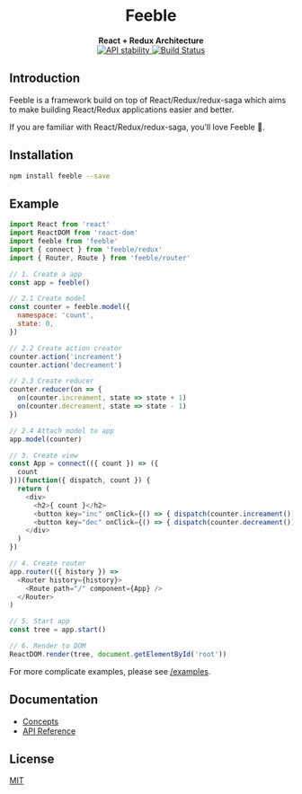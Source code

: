 <h1 align="center">Feeble</h1>

<div align="center">
  <strong>React + Redux Architecture</strong>
</div>

<div align="center">
  <!-- Stability -->
  <a href="https://nodejs.org/api/documentation.html#documentation_stability_index">
  <img src="https://img.shields.io/badge/stability-experimental-orange.svg?style=flat-square"
    alt="API stability" />
  </a>

  <!-- Build Status -->
  <a href="https://travis-ci.org/tianche/feeble">
    <img src="https://img.shields.io/travis/tianche/feeble/master.svg?style=flat-square"
      alt="Build Status" />
  </a>
</div>


## Introduction

Feeble is a framework build on top of React/Redux/redux-saga which aims to make building React/Redux applications easier and better.

If you are familiar with React/Redux/redux-saga, you'll love Feeble :see_no_evil:.

## Installation

```bash
npm install feeble --save
```

## Example

```javascript
import React from 'react'
import ReactDOM from 'react-dom'
import feeble from 'feeble'
import { connect } from 'feeble/redux'
import { Router, Route } from 'feeble/router'

// 1. Create a app
const app = feeble()

// 2.1 Create model
const counter = feeble.model({
  namespace: 'count',
  state: 0,
})

// 2.2 Create action creator
counter.action('increament')
counter.action('decreament')

// 2.3 Create reducer
counter.reducer(on => {
  on(counter.increament, state => state + 1)
  on(counter.decreament, state => state - 1)
})

// 2.4 Attach model to app
app.model(counter)

// 3. Create view
const App = connect(({ count }) => ({
  count
}))(function({ dispatch, count }) {
  return (
    <div>
      <h2>{ count }</h2>
      <button key="inc" onClick={() => { dispatch(counter.increament()) }}>+</button>
      <button key="dec" onClick={() => { dispatch(counter.decreament()) }}>-</button>
    </div>
  )
})

// 4. Create router
app.router(({ history }) =>
  <Router history={history}>
    <Route path="/" component={App} />
  </Router>
)

// 5. Start app
const tree = app.start()

// 6. Render to DOM
ReactDOM.render(tree, document.getElementById('root'))
```

For more complicate examples, please see [/examples](/examples).

## Documentation

* [Concepts](/docs/Concepts.md)
* [API Reference](/docs/API.md)

## License

[MIT](https://tldrlegal.com/license/mit-license)
